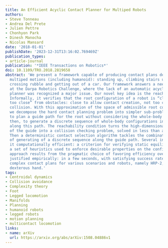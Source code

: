 ```yaml
---
title: An Efficient Acyclic Contact Planner for Multiped Robots
authors:
- Steve Tonneau
- Andrea Del Prete
- Julien Pettre
- Chonhyon Park
- Dinesh Manocha
- Nicolas Mansard
date: '2018-01-01'
publishDate: '2023-12-31T13:16:02.769469Z'
publication_types:
- article-journal
publication: '*IEEE Transactions on Robotics*'
doi: 10.1109/TRO.2018.2819658
abstract: 'We present a framework capable of producing contact plans describing complex
  multiped motions (including humanoid): standing up, climbing stairs using a handrail,
  crossing rubble and getting out of a car. Our framework answers a need demonstrated
  at the Darpa Robotics Challenge, where the lack of an automatic acyclic contact
  planner was recognized a major issue. Our novel key idea is the reachability condition.
  Informally, it verifies that the root configuration of a robot is “close, but not
  too close” from obstacles: close to allow contact creation, not too close to avoid
  collision. With this approximation of the space of admissible root configurations
  we decompose the hard contact planning problem into simpler sub-problems: first,
  to plan a guide path for the root without considering the whole-body configuration;
  then, to generate a discrete sequence of whole-body configurations in static equilibrium
  along this path. The reachability condition turns the high-dimensional computation
  of the guide into a collision checking problem, solved in less than a few seconds.
  Then a deterministic contact selection algorithm tackles the combinatorial issue
  of generating of a discrete sequence along the guide path. Several innovations make
  it computationally efficient: a criterion for verifying static equilibrium, and
  a set of heuristics used to enforce desirable properties on the configuration. Our
  approach results from the pragmatic choice of favoring efficiency over exhaustiveness,
  justified empirically: in a few seconds, with satisfying success rates, we generate
  complex contact plans for various scenarios and robots, namely HRP-2, HyQ, and a
  dexterous hand.'
tags:
- Centroidal dynamics
- Collision avoidance
- Complexity theory
- Foot
- Legged locomotion
- Manifolds
- Planning
- humanoid robots
- legged robots
- motion planning
- multicontact locomotion
links:
- name: arXiv
  url: https://arxiv.org/abs/arXiv:1508.04886v1
---
```

